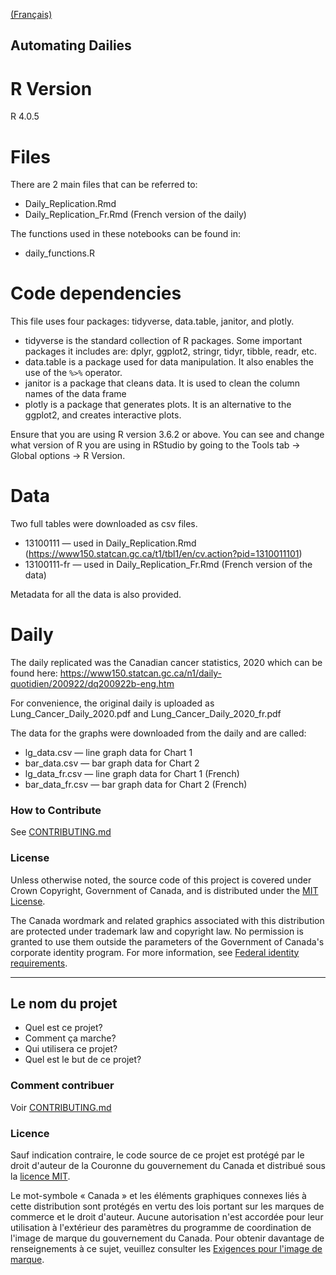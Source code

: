 [(Français)](#le-nom-du-projet)

## Automating Dailies

# R Version
R 4.0.5

# Files

There are 2 main files that can be referred to:
- Daily_Replication.Rmd
- Daily_Replication_Fr.Rmd (French version of the daily)

The functions used in these notebooks can be found in:
- daily_functions.R

# Code dependencies

This file uses four packages: tidyverse, data.table, janitor, and plotly.

- tidyverse is the standard collection of R packages. Some important packages it includes are: dplyr, ggplot2, stringr, tidyr, tibble, readr, etc.
- data.table is a package used for data manipulation. It also enables the use of the `%>%` operator.
- janitor is a package that cleans data. It is used to clean the column names of the data frame
- plotly is a package that generates plots. It is an alternative to the ggplot2, and creates interactive plots.

Ensure that you are using R version 3.6.2 or above. You can see and change what version of R you are using in RStudio by going to the Tools tab -> Global options -> R Version.

# Data

Two full tables were downloaded as csv files.
- 13100111 — used in Daily_Replication.Rmd (https://www150.statcan.gc.ca/t1/tbl1/en/cv.action?pid=1310011101)
- 13100111-fr — used in Daily_Replication_Fr.Rmd (French version of the data)

Metadata for all the data is also provided.

# Daily

The daily replicated was the Canadian cancer statistics, 2020 which can be found here: https://www150.statcan.gc.ca/n1/daily-quotidien/200922/dq200922b-eng.htm

For convenience, the original daily is uploaded as Lung_Cancer_Daily_2020.pdf and Lung_Cancer_Daily_2020_fr.pdf

The data for the graphs were downloaded from the daily and are called:
- lg_data.csv — line graph data for Chart 1
- bar_data.csv — bar graph data for Chart 2
- lg_data_fr.csv — line graph data for Chart 1 (French)
- bar_data_fr.csv — bar graph data for Chart 2 (French)

### How to Contribute

See [CONTRIBUTING.md](CONTRIBUTING.md)

### License

Unless otherwise noted, the source code of this project is covered under Crown Copyright, Government of Canada, and is distributed under the [MIT License](LICENSE).

The Canada wordmark and related graphics associated with this distribution are protected under trademark law and copyright law. No permission is granted to use them outside the parameters of the Government of Canada's corporate identity program. For more information, see [Federal identity requirements](https://www.canada.ca/en/treasury-board-secretariat/topics/government-communications/federal-identity-requirements.html).

______________________

## Le nom du projet

- Quel est ce projet?
- Comment ça marche?
- Qui utilisera ce projet?
- Quel est le but de ce projet?

### Comment contribuer

Voir [CONTRIBUTING.md](CONTRIBUTING.md)

### Licence

Sauf indication contraire, le code source de ce projet est protégé par le droit d'auteur de la Couronne du gouvernement du Canada et distribué sous la [licence MIT](LICENSE).

Le mot-symbole « Canada » et les éléments graphiques connexes liés à cette distribution sont protégés en vertu des lois portant sur les marques de commerce et le droit d'auteur. Aucune autorisation n'est accordée pour leur utilisation à l'extérieur des paramètres du programme de coordination de l'image de marque du gouvernement du Canada. Pour obtenir davantage de renseignements à ce sujet, veuillez consulter les [Exigences pour l'image de marque](https://www.canada.ca/fr/secretariat-conseil-tresor/sujets/communications-gouvernementales/exigences-image-marque.html).
